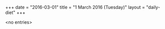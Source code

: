 +++
date = "2016-03-01"
title = "1 March 2016 (Tuesday)"
layout = "daily-diet"
+++


\<no entries\>
